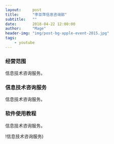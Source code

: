 ```yaml
---
layout:     post
title:      "李亚萍信息咨询部"
subtitle:   ""
date:       2018-04-22 12:00:00
author:     "Mage"
header-img: "img/post-bg-apple-event-2015.jpg"
tags:
    - youtube
---
```

### 经营范围 ###
信息技术咨询服务。

### 信息技术咨询服务 ###

信息技术咨询服务。

### 软件使用教程 ###

信息技术咨询服务。

!信息技术咨询服务)




